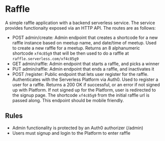 # Raffle

A simple raffle application with a backend serverless service. The service provides functionaity exposed via an HTTP API. The routes are as follows:

- POST admin/create: Admin endpoint that creates a shortcode for a new raffle instance based on meetup name, and date/time of meetup. Used to create a new raffle for a meetup. Returns an 8 alphanumeric shortcode `xf4c85g9` that will be then used to do a raffle at `raffle.serverless.com/xf4c85g9`
- GET admin/raffle: Admin endpoint that starts a raffle, and picks a winner
- PUT admin/raffle: Admin endpoint that ends a raffle, and inactivates it
- POST /register: Public endpoint that lets user register for the raffle. Authenticates with the Serverless Platform via Auth0. Used to register a user for a raffle. Returns a 200 OK if successful, or an error if not signed up with Platform. If not signed up for the Platform, user is redirected to the signup page. The shortcode `xf4c85g9` from the initial raffle url is passed along. This endpoint should be mobile friendly.

## Rules

- Admin functionality is protected by an Auth0 authorizer (/admin)
- Users must signup and login to the Platform to enter raffle




